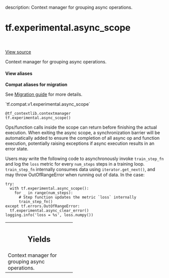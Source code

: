 description: Context manager for grouping async operations.

<div itemscope itemtype="http://developers.google.com/ReferenceObject">
<meta itemprop="name" content="tf.experimental.async_scope" />
<meta itemprop="path" content="Stable" />
</div>

# tf.experimental.async_scope

<!-- Insert buttons and diff -->

<table class="tfo-notebook-buttons tfo-api nocontent" align="left">

</table>

<a target="_blank" class="external" href="/code/stable/tensorflow/python/eager/context.py">View source</a>



Context manager for grouping async operations.

<section class="expandable">
  <h4 class="showalways">View aliases</h4>
  <p>
<b>Compat aliases for migration</b>
<p>See
<a href="https://www.tensorflow.org/guide/migrate">Migration guide</a> for
more details.</p>
<p>`tf.compat.v1.experimental.async_scope`</p>
</p>
</section>

<pre class="devsite-click-to-copy prettyprint lang-py tfo-signature-link">
<code>@tf_contextlib.contextmanager</code>
<code>tf.experimental.async_scope()
</code></pre>



<!-- Placeholder for "Used in" -->

Ops/function calls inside the scope can return before finishing the actual
execution. When exiting the async scope, a synchronization barrier will be
automatically added to ensure the completion of all async op and function
execution, potentially raising exceptions if async execution results in
an error state.

Users may write the following code to asynchronously invoke `train_step_fn`
and log the `loss` metric for every `num_steps` steps in a training loop.
`train_step_fn` internally consumes data using `iterator.get_next()`, and may
throw OutOfRangeError when running out of data. In the case:

```
try:
  with tf.experimental.async_scope():
    for _ in range(num_steps):
      # Step function updates the metric `loss` internally
      train_step_fn()
except tf.errors.OutOfRangeError:
  tf.experimental.async_clear_error()
logging.info('loss = %s', loss.numpy())
```

<!-- Tabular view -->
 <table class="responsive fixed orange">
<colgroup><col width="214px"><col></colgroup>
<tr><th colspan="2"><h2 class="add-link">Yields</h2></th></tr>
<tr class="alt">
<td colspan="2">
Context manager for grouping async operations.
</td>
</tr>

</table>

